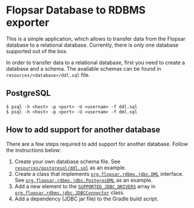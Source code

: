 # Flopsar Database to RDBMS exporter

This is a simple application, which allows to transfer data from the Flopsar database to a relational database.
Currently, there is only one database supported out of the box.

In order to transfer data to a relational database, first you need to create a database and a schema.
The available schemas can be found in `resources/<database>/ddl.sql` file.


## PostgreSQL
```
$ psql -h <host> -p <port> -U <usernam> -f ddl.sql
$ psql -h <host> -p <port> -U <usernam> -f dml.sql
```



## How to add support for another database

There are a few steps required to add support for another database. Follow the instructions below:

1. Create your own database schema file. See [`resources/postgresql/ddl.sql`](https://github.com/flopsar/rdbms/blob/master/src/main/resources/postgresql/ddl.sql) as an example.
2. Create a class that implements [`org.flopsar.rdbms.jdbc.DML`](https://github.com/flopsar/rdbms/blob/master/src/main/java/org/flopsar/rdbms/jdbc/DML.java) interface. See [`org.flopsar.rdbms.jdbc.PostgresDML`](https://github.com/flopsar/rdbms/blob/master/src/main/java/org/flopsar/rdbms/jdbc/PostgresDML.java) as an example.
3. Add a new element to the [`SUPPORTED_JDBC_DRIVERS`](https://github.com/flopsar/rdbms/blob/396f9949a0535b0523f571612e13f15d07fdc117/src/main/java/org/flopsar/rdbms/jdbc/JDBCConnector.java#L12) array in [`org.flopsar.rdbms.jdbc.JDBCConnector`](https://github.com/flopsar/rdbms/blob/master/src/main/java/org/flopsar/rdbms/jdbc/JDBCConnector.java) class.
4. Add a dependency (JDBC jar file) to the Gradle build script.









